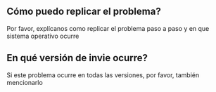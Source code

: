 ## Cómo puedo replicar el problema?
Por favor, explícanos como replicar el problema paso a paso y en que sistema operativo ocurre
## En qué versión de invie ocurre?
Si este problema ocurre en todas las versiones, por favor, también mencionarlo

